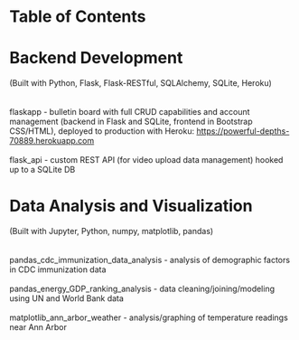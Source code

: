 # Table of Contents

# Backend Development

(Built with Python, Flask, Flask-RESTful, SQLAlchemy, SQLite, Heroku)
\
\
\
flaskapp - bulletin board with full CRUD capabilities and account management (backend in Flask and SQLite, frontend in Bootstrap CSS/HTML), deployed to production with Heroku: https://powerful-depths-70889.herokuapp.com \
\
flask_api - custom REST API (for video upload data management) hooked up to a SQLite DB

# Data Analysis and Visualization

(Built with Jupyter, Python, numpy, matplotlib, pandas)\
\
\
pandas_cdc_immunization_data_analysis - analysis of demographic factors in CDC immunization data\
\
pandas_energy_GDP_ranking_analysis - data cleaning/joining/modeling using UN and World Bank data\
\
matplotlib_ann_arbor_weather - analysis/graphing of temperature readings near Ann Arbor
